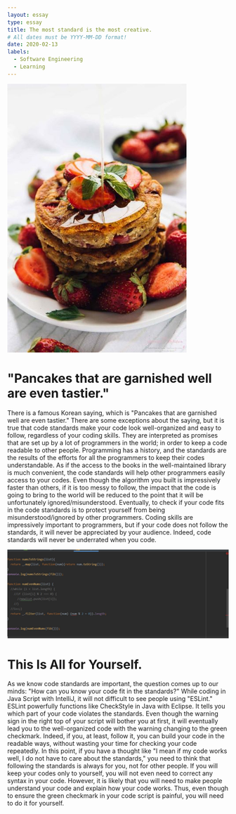 ```yaml
---
layout: essay
type: essay
title: The most standard is the most creative.
# All dates must be YYYY-MM-DD format!
date: 2020-02-13
labels:
  - Software Engineering
  - Learning
---
```


<img class="ui medium left circular floated image" src="../images/Vegan-Strawberry-Buttermilk-Pancakes-3.jpg">


# "Pancakes that are garnished well are even tastier."
There is a famous Korean saying, which is "Pancakes that are garnished well are even tastier." There are some exceptions about the saying, but it is true that code standards make your code look well-organized and easy to follow, regardless of your coding skills. They are interpreted as promises that are set up by a lot of programmers in the world; in order to keep a code readable to other people. Programming has a history, and the standards are the results of the efforts for all the programmers to keep their codes understandable. As if the access to the books in the well-maintained library is much convenient, the code standards will help other programmers easily access to your codes. Even though the algorithm you built is impressively faster than others, if it is too messy to follow, the impact that the code is going to bring to the world will be reduced to the point that it will be unfortunately ignored/misunderstood. Eventually, to check if your code fits in the code standards is to protect yourself from being misunderstood/ignored by other programmers. Coding skills are impressively important to programmers, but if your code does not follow the standards, it will never be appreciated by your audience. Indeed, code standards will never be underrated when you code.


<img class="ui large left floated image" src="../images/fiberoo.jpg">

#   This Is All for Yourself.
As we know code standards are important, the question comes up to our minds: "How can you know your code fit in the standards?" While coding in Java Script with IntelliJ, it will not difficult to see people using "ESLint." ESLint powerfully functions like CheckStyle in Java with Eclipse. It tells you which part of your code violates the standards. Even though the warning sign in the right top of your script will bother you at first, it will eventually lead you to the well-organized code with the warning changing to the green checkmark. Indeed, if you, at least, follow it, you can build your code in the readable ways, without wasting your time for checking your code repeatedly. In this point, if you have a thought like "I mean if my code works well, I do not have to care about the standards," you need to think that following the standards is always for you, not for other people. If you will keep your codes only to yourself, you will not even need to correct any syntax in your code. However, it is likely that you will need to make people understand your code and explain how your code works. Thus, even though to ensure the green checkmark in your code script is painful, you will need to do it for yourself.
    

